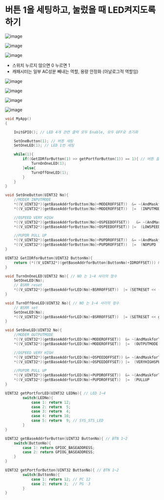 # 버튼 1을 세팅하고, 눌렀을 때 LED켜지도록 하기  

![image](https://user-images.githubusercontent.com/61939286/173381036-b4beab00-8eb9-4db8-a5f3-163b745c72b6.png)

![image](https://user-images.githubusercontent.com/61939286/173381054-0bf3935a-db14-4440-8c9f-4bb9fd006e20.png)

![image](https://user-images.githubusercontent.com/61939286/173381072-038fe1db-a6e2-4886-94fe-81a03ea26b4f.png)

- 스위치 누르지 않으면 0 누르면 1
- 캐패시터는 일부 AC성분 빼내는 역할, 용량 안정화 (아날로그적 역할임)

![image](https://user-images.githubusercontent.com/61939286/173381254-924dc519-f5a5-4ed8-a52d-21837cb0510f.png)

![image](https://user-images.githubusercontent.com/61939286/173381297-b57024df-ac1a-400f-ab5d-6885c0efce9d.png)

![image](https://user-images.githubusercontent.com/61939286/173381338-08b8e804-3129-4cee-b56b-4b73d5dbf878.png)

![image](https://user-images.githubusercontent.com/61939286/166206020-22f5cb46-8227-4265-ab61-fb0fd67a95c6.png)


```c
void MyApp()
{

	InitGPIO(); // LED 4개 관련 클럭 모두 Enable, 모두 OFF로 초기화

	SetOneButton(1); // 버튼 세팅
	SetOneLED(1); // LED 1번 세팅

	while(1){
		if((GetIDRforButton(1) >> getPortforButton(1)) == 1){ // 버튼 클릭 시
			TurnOnOneLED(1);
		}else{
			TurnOffOneLED(1);
		}
	}
}
```

```c
void SetOneButton(UINT32 No){
	//MODER INPUTMODE
	*((V_UINT32*)(getBaseAddrforButton(No)+MODEROFFSET))  &= ~(AndMaskforTwoBit << (getPortforButton(No)*2)); // 해당 2bit를 00으로 초기화
	*((V_UINT32*)(getBaseAddrforButton(No)+MODEROFFSET))  |=  (INPUTMODE        << (getPortforButton(No)*2)); // 원하는 값을 덮어 씀

	//OSPEED VERY HIGH
	*((V_UINT32*)(getBaseAddrforButton(No)+OSPEEDOFFSET))	&= ~(AndMaskforTwoBit << (getPortforButton(No)*2)); // 해당 2bit를 00으로 초기화
	*((V_UINT32*)(getBaseAddrforButton(No)+OSPEEDOFFSET)) |=  (LOWSPEED         << (getPortforButton(No)*2)); // 원하는 값을 덮어 씀

	//PUPDR PULL UP
	*((V_UINT32*)(getBaseAddrforButton(No)+PUPDROFFSET))  &= ~(AndMaskforTwoBit << (getPortforButton(No)*2)); // 해당 2bit를 00으로 초기화
	*((V_UINT32*)(getBaseAddrforButton(No)+PUPDROFFSET))  |=  (NOPUPD           << (getPortforButton(No)*2)); // 원하는 값을 덮어 씀
}

UINT32 GetIDRforButton(UINT32 ButtonNo){
	return (*((V_UINT32*)(getBaseAddrforButton(ButtonNo)+IDROFFSET))) & (0x00000001U << getPortforButton(ButtonNo));
}

```

```c
void TurnOnOneLED(UINT32 No){ // NO 는 1~4 사이의 정수
	SetOneLED(No);
	// BSRR reset
	*((V_UINT32*)(getBaseAddrforLED(No)+BSRROFFSET))  |= (SETRESET << (getPortforLED(No)+16));
}

void TurnOffOneLED(UINT32 No){ // NO 는 1~4 사이의 정수
	// BSRR set
	SetOneLED(No);
	*((V_UINT32*)(getBaseAddrforLED(No)+BSRROFFSET))  |= (SETRESET << getPortforLED(No));
}

void SetOneLED(UINT32 No){
	//MODER OUTPUTMODE
	*((V_UINT32*)(getBaseAddrforLED(No)+MODEROFFSET))  &= ~(AndMaskforTwoBit << (getPortforLED(No)*2)); // 해당 2bit를 00으로 초기화
	*((V_UINT32*)(getBaseAddrforLED(No)+MODEROFFSET))  |=  (OUTPUTMODE       << (getPortforLED(No)*2)); // 원하는 값을 덮어 씀

	//OSPEED VERY HIGH
	*((V_UINT32*)(getBaseAddrforLED(No)+OSPEEDOFFSET)) &= ~(AndMaskforTwoBit << (getPortforLED(No)*2)); // 해당 2bit를 00으로 초기화
	*((V_UINT32*)(getBaseAddrforLED(No)+OSPEEDOFFSET)) |=  (VERYHIGHSPEED    << (getPortforLED(No)*2)); // 원하는 값을 덮어 씀

	//PUPDR PULL UP
	*((V_UINT32*)(getBaseAddrforLED(No)+PUPDROFFSET))  &= ~(AndMaskforTwoBit << (getPortforLED(No)*2)); // 해당 2bit를 00으로 초기화
	*((V_UINT32*)(getBaseAddrforLED(No)+PUPDROFFSET))  |=  (PULLUP           << (getPortforLED(No)*2)); // 원하는 값을 덮어 씀
}
```

```c
UINT32 getPortforLED(UINT32 LEDNo){ // LED 1~4
		switch(LEDNo){
			case 1: return 12;
			case 2: return  5;
			case 3: return  4;
			case 4: return 10;
			case 5: return  9; // SYS_STS_LED
		}
}

UINT32 getBaseAddrforButton(UINT32 ButtonNo){ // BTN 1~2
	switch(ButtonNo){
		case 1: return GPIOC_BASEADDRESS;
		case 2: return GPIOG_BASEADDRESS;
	}
}

UINT32 getPortforButton(UINT32 ButtonNo){ // BTN 1~2
		switch(ButtonNo){
			case 1: return 12; // PC 12
			case 2: return 3;  // PG  3
		}
}
```
